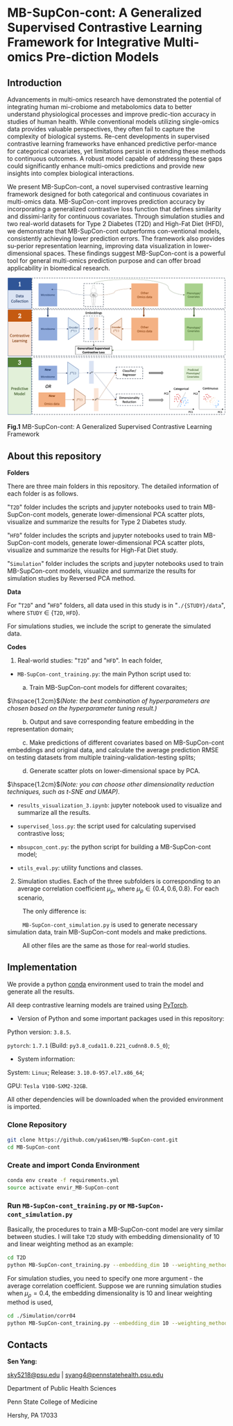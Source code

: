# MB-SupCon-cont: A Generalized Supervised Contrastive Learning Framework for Integrative Multi-omics Pre-diction Models

## Introduction

Advancements in multi-omics research have demonstrated the potential of integrating human mi-crobiome and metabolomics data to better understand physiological processes and improve predic-tion accuracy in studies of human health. While conventional models utilizing single-omics data provides valuable perspectives, they often fail to capture the complexity of biological systems. Re-cent developments in supervised contrastive learning frameworks have enhanced predictive perfor-mance for categorical covariates, yet limitations persist in extending these methods to continuous outcomes. A robust model capable of addressing these gaps could significantly enhance multi-omics predictions and provide new insights into complex biological interactions.

We present MB-SupCon-cont, a novel supervised contrastive learning framework designed for both categorical and continuous covariates in multi-omics data. MB-SupCon-cont improves prediction accuracy by incorporating a generalized contrastive loss function that defines similarity and dissimi-larity for continuous covariates. Through simulation studies and two real-world datasets for Type 2 Diabetes (T2D) and High-Fat Diet (HFD), we demonstrate that MB-SupCon-cont outperforms con-ventional models, consistently achieving lower prediction errors. The framework also provides su-perior representation learning, improving data visualization in lower-dimensional spaces. These findings suggest MB-SupCon-cont is a powerful tool for general multi-omics prediction purpose and can offer broad applicability in biomedical research.

<p align="center">

<img src="./framework.png" width="700"/>

</p>

<p align="center">

<b>Fig.1</b> MB-SupCon-cont: A Generalized Supervised Contrastive Learning Framework

</p>

## About this repository

**Folders**

There are three main folders in this repository. The detailed information of each folder is as follows.

"`T2D`" folder includes the scripts and jupyter notebooks used to train MB-SupCon-cont models, generate lower-dimensional PCA scatter plots, visualize and summarize the results for Type 2 Diabetes study.

"`HFD`" folder includes the scripts and jupyter notebooks used to train MB-SupCon-cont models, generate lower-dimensional PCA scatter plots, visualize and summarize the results for High-Fat Diet study.

"`Simulation`" folder includes the scripts and jupyter notebooks used to train MB-SupCon-cont models, visualize and summarize the results for simulation studies by Reversed PCA method.

**Data**

For "`T2D`" and "`HFD`" folders, all data used in this study is in "`./{STUDY}/data`", where `STUDY` $\in$ {`T2D`, `HFD`}.

For simulations studies, we include the script to generate the simulated data.

**Codes**

1.  Real-world studies: "`T2D`" and "`HFD`". In each folder,

- `MB-SupCon-cont_training.py`: the main Python script used to:

$\hspace{1cm}$a. Train MB-SupCon-cont models for different covaraites;

$\hspace{1.2cm}$*(Note: the best combination of hyperparameters are chosen based on the hyperparameter tuning result.)*

$\hspace{1cm}$b. Output and save corresponding feature embedding in the representation domain;

$\hspace{1cm}$c. Make predictions of different covariates based on MB-SupCon-cont embeddings and original data, and calculate the average prediction RMSE on testing datasets from multiple training-validation-testing splits;

$\hspace{1cm}$d. Generate scatter plots on lower-dimensional space by PCA.

$\hspace{1.2cm}$*(Note: you can choose other dimensionality reduction techniques, such as t-SNE and UMAP)*.

- `results_visualization_3.ipynb`: jupyter notebook used to visualize and summarize all the results.

- `supervised_loss.py`: the script used for calculating supervised contrastive loss;

- `mbsupcon_cont.py`: the python script for building a MB-SupCon-cont model;

- `utils_eval.py`: utility functions and classes.

2.  Simulation studies. Each of the three subfolders is corresponding to an average correlation coefficient $\mu_{\rho}$, where $\mu_{\rho}\in\{0.4,0.6,0.8\}$. For each scenario,

$\hspace{1cm}$The only difference is:

$\hspace{1cm}$`MB-SupCon-cont_simulation.py` is used to generate necessary simulation data, train MB-SupCon-cont models and make predictions.

$\hspace{1cm}$All other files are the same as those for real-world studies.

## Implementation

We provide a python [conda](https://docs.conda.io/projects/conda/en/latest/user-guide/tasks/manage-environments.html) environment used to train the model and generate all the results.

All deep contrastive learning models are trained using [PyTorch](https://pytorch.org/). 

- Version of Python and some important packages used in this repository:

Python version: `3.8.5`.

`pytorch`: `1.7.1` (Build: `py3.8_cuda11.0.221_cudnn8.0.5_0`);

- System information:

System: `Linux`; Release: `3.10.0-957.el7.x86_64`;

GPU: `Tesla V100-SXM2-32GB`.

All other dependencies will be downloaded when the provided environment is imported.

### Clone Repository

```bash
git clone https://github.com/ya61sen/MB-SupCon-cont.git
cd MB-SupCon-cont
```

### Create and import Conda Environment

```bash
conda env create -f requirements.yml
source activate envir_MB-SupCon-cont
```

### Run `MB-SupCon-cont_training.py` or `MB-SupCon-cont_simulation.py`

Basically, the procedures to train a MB-SupCon-cont model are very similar between studies. I will take `T2D` study with embedding dimensionality of 10 and linear weighting method as an example:

```bash
cd T2D
python MB-SupCon-cont_training.py --embedding_dim 10 --weighting_method linear
```

For simulation studies, you need to specify one more argument - the average correlation coefficient. Suppose we are running simulation studies when $\mu_{\rho}=0.4$, the embedding dimensionality is 10 and linear weighting method is used,

```bash
cd ./Simulation/corr04
python MB-SupCon-cont_training.py --embedding_dim 10 --weighting_method linear --correlation_coefficient 0.85
```

## Contacts

**Sen Yang:**

sky5218@psu.edu | syang4@pennstatehealth.psu.edu

Department of Public Health Sciences

Penn State College of Medicine

Hershy, PA 17033





